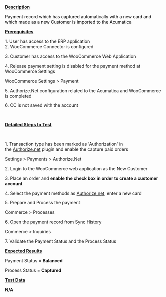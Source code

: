 
<p><u><strong>Description</strong></u></p>
<p><span style="color: rgb(0,0,0);">Payment record which has captured automatically with a new card and which made as a new Customer is imported to the Acumatica</span></p>
<p><u><strong>Prerequisites</strong></u></p>
<p>1. User has access to the ERP application<br />2. WooCommerce Connector is configured</p>
<p>3. Customer has access to the WooCommerce Web Application</p>
<p>4. Release payment setting is disabled for the payment method at WooCommerce Settings</p>
<p>WooCommerce Settings &gt; Payment</p>
<p>5. Authorize.Net configuration related to the Acumatica and WooCommerce is completed</p>
<p>6. CC is not saved with the account</p>
<p>&nbsp;</p>
<p><u><strong>Detailed Steps to Test</strong></u></p>
<p>&nbsp;</p>
<p>1. Transaction type has been marked as 'Authorization' in the&nbsp;<a class="external-link" href="http://authorize.net/" rel="nofollow">Authorize.net</a>&nbsp;plugin and enable the capture paid orders</p>
<p>Settings &gt; Payments &gt; Authorize.Net</p>
<p>2. Login to the WooCommerce web application as the New Customer</p>
<p>3. Place an order and <strong>enable the check box in order to create a customer account</strong></p>
<p>4. Select the payment methods as&nbsp;<a class="external-link" href="http://authorize.net/" rel="nofollow">Authorize.net</a>, enter a new card</p>
<p>5. Prepare and Process the payment</p>
<p>Commerce &gt; Processes</p>
<p>6. Open the payment record from Sync History</p>
<p>Commerce &gt; Inquiries</p>
<p>7. Validate the Payment Status and the Process Status</p>
<p><u><strong>Expected Results</strong></u></p>
<p>Payment Status =&nbsp;<strong>Balanced</strong></p>
<p>Process Status =&nbsp;<strong>Captured</strong></p>
<p><u><strong>Test Data</strong></u></p>
<p><strong>N/A</strong></p>
